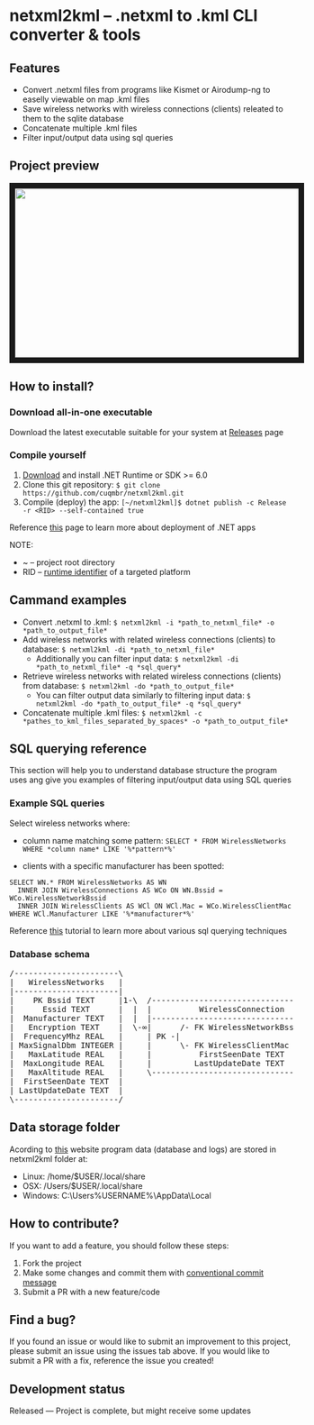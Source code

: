 # netxml2kml – .netxml to .kml CLI converter & tools

## Features
 
- Convert .netxml files from programs like Kismet or Airodump-ng to easelly viewable on map .kml files
- Save wireless networks with wireless connections (clients) releated to them to the sqlite database
- Concatenate multiple .kml files
- Filter input/output data using sql queries

## Project preview

<div style="display: flex;">
  <img src="http://drive.google.com/uc?export=view&id=1LsLWYtvKkqxeFwEhixMzFx8mZ6FT-iI6" alt="" width="618" height="300"  border="10" />
</div>                                                                                                                       

## How to install?

### Download all-in-one executable

Download the latest executable suitable for your system at [Releases](https://github.com/cuqmbr/netxml2kml/releases) page

### Compile yourself

1. [Download](https://dotnet.microsoft.com/download) and install .NET Runtime or SDK >= 6.0
2. Clone this git repository: `$ git clone https://github.com/cuqmbr/netxml2kml.git`
3. Compile (deploy) the app: `[~/netxml2kml]$ dotnet publish -c Release -r <RID> --self-contained true`

Reference [this](https://docs.microsoft.com/en-us/dotnet/core/deploying/) page to learn more about deployment of .NET apps

NOTE: 

- ~ – project root directory
- RID – [runtime identifier](https://docs.microsoft.com/en-us/dotnet/core/rid-catalog) of a targeted platform

<!--## How to tweak this project for your own uses?

-->

## Cammand examples

- Convert .netxml to .kml: `$ netxml2kml -i *path_to_netxml_file* -o *path_to_output_file*`
- Add wireless networks with related wireless connections (clients) to database: `$ netxml2kml -di *path_to_netxml_file*`
  - Additionally you can filter input data: `$ netxml2kml -di *path_to_netxml_file* -q *sql_query*`
- Retrieve wireless networks with related wireless connections (clients) from database: `$ netxml2kml -do *path_to_output_file*`
  - You can filter output data similarly to filtering input data: `$ netxml2kml -do *path_to_output_file* -q *sql_query*`
- Concatenate multiple .kml files: `$ netxml2kml -c *pathes_to_kml_files_separated_by_spaces* -o *path_to_output_file*`

## SQL querying reference

This section will help you to understand database structure the program uses ang give you examples of filtering input/output data using SQL queries

### Example SQL queries

Select wireless networks where:

- column name matching some pattern: `SELECT * FROM WirelessNetworks WHERE *column name* LIKE '%*pattern*%'`

- clients with a specific manufacturer has been spotted:
```
SELECT WN.* FROM WirelessNetworks AS WN
  INNER JOIN WirelessConnections AS WCo ON WN.Bssid = WCo.WirelessNetworkBssid
  INNER JOIN WirelessClients AS WCl ON WCl.Mac = WCo.WirelessClientMac
WHERE WCl.Manufacturer LIKE '%*manufacturer*%'
```

Reference [this](https://www.sqlitetutorial.net/) tutorial to learn more about various sql querying techniques

### Database schema

<pre>
/----------------------\                                                                         
|   WirelessNetworks   |                                                                         
|----------------------|                                                                         
|    PK Bssid TEXT     |1-\  /--------------------------------------\     /---------------------\
|      Essid TEXT      |  |  |          WirelessConnection          |     |   WirelessClients   |
|  Manufacturer TEXT   |  |  |--------------------------------------|     |---------------------|
|   Encryption TEXT    |  \-∞|      /- FK WirelessNetworkBssid TEXT |  /-1|     PK Mac TEXT     |
|  FrequencyMhz REAL   |     | PK -|                                |  |  |  Manufacturer TEXT  |
| MaxSignalDbm INTEGER |     |      \- FK WirelessClientMac TEXT    |∞-/  |  FirstSeenDate TEXT |
|   MaxLatitude REAL   |     |          FirstSeenDate TEXT          |     | LastUpdateDate TEXT |
|  MaxLongitude REAL   |     |         LastUpdateDate TEXT          |     \---------------------/
|   MaxAltitude REAL   |     \--------------------------------------/                            
|  FirstSeenDate TEXT  |                                                                         
| LastUpdateDate TEXT  |                                                                         
\----------------------/                                                                         
</pre>

## Data storage folder

Acording to [this](https://jimrich.sk/environment-specialfolder-on-windows-linux-and-os-x/) website program data (database and logs) are stored in netxml2kml folder at:

- Linux: /home/$USER/.local/share
- OSX: /Users/$USER/.local/share
- Windows: C:\Users\%USERNAME%\AppData\Local

## How to contribute?

If you want to add a feature, you should follow these steps:

1. Fork the project
2. Make some changes and commit them with [conventional commit message](https://www.freecodecamp.org/news/how-to-write-better-git-commit-messages/)
3. Submit a PR with a new feature/code

## Find a bug?

If you found an issue or would like to submit an improvement to this project, please submit an issue using the issues tab above. If you would like to submit a PR with a fix, reference the issue you created!

<!--
## Known issues (Work in progress)

- The route management page will not load if database contains a route with an empty departure/arrival city date
-->

## Development status

Released — Project is complete, but might receive some updates
